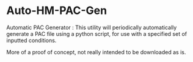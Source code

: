 # Auto-HM-PAC-Gen
Automatic PAC Generator : This utility will periodically automatically generate a PAC file using a python script, for use with a specified set of inputted conditions.

More of a proof of concept, not really intended to be downloaded as is. 

